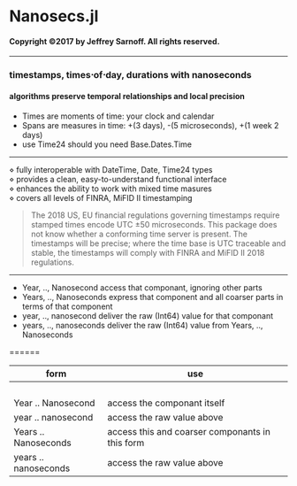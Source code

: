 # Nanosecs.jl
#### Copyright &copy;2017 by Jeffrey Sarnoff.  All rights reserved.
----------
### timestamps, times&sdot;of&sdot;day, durations with nanoseconds
#### algorithms preserve temporal relationships and local precision
- Times are moments of time: your clock and calendar
- Spans are measures in time: +(3 days), -(5 microseconds), +(1 week 2 days)
- use Time24 should you need Base.Dates.Time
----

   &diamond; fully interoperable with DateTime, Date, Time24 types    
   &diamond; provides a clean, easy-to-understand functional interface    
   &diamond; enhances the ability to work with mixed time masures   
   &diamond; covers all levels of FINRA, MiFID II timestamping
   
>  The 2018 US, EU financial regulations governing timestamps require stamped times encode UTC ±50 microseconds.
This package does not know whether a conforming time server is present.  The timestamps will be precise; where the time base is UTC traceable and stable,  the timestamps will comply with FINRA and MiFID II 2018 regulations.

-------

- Year, .., Nanosecond access that componant, ignoring other parts
- Years, .., Nanoseconds express that component and all coarser parts in terms of that component
- year, .., nanosecond deliver the raw (Int64) value for that componant
- years, .., nanoseconds deliver the raw (Int64) value from Years, .., Nanoseconds

======

| form | use |
|------|-----|
| &nbsp; | &nbsp; |
| Year .. Nanosecond | access the componant itself |
| year .. nanosecond | access the raw value above |
| Years .. Nanoseconds | access this and coarser componants in this form |
| years .. nanoseconds | access the raw value above |
